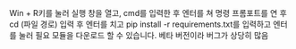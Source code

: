 Win + R키를 눌러 실행 창을 열고, cmd를 입력한 후 엔터를 쳐 명령 프롬포트를 연 후 cd (파일 경로) 입력 후 엔터를 치고 pip install -r requirements.txt를 입력하고 엔터를 눌러 필요 모듈을 다운로드 할 수 있습니다.
베타 버전이라 버그가 상당히 많음
